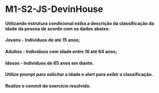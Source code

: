 # M1-S2-JS-DevinHouse

#### Utilizando estrutura condicional **exiba** a descrição da classificação da **idade** da pessoa de acordo com os dados abaixo:

#### Jovens - Indivíduos de até 15 anos;
#### Adultos - Indivíduos com idade entre 16 até 64 anos;
#### Idosos - Indivíduos de 65 anos em diante.

#### Utilize prompt para solicitar a idade e alert para exibir a classificação.

#### Realize o commit do exercício resolvido.